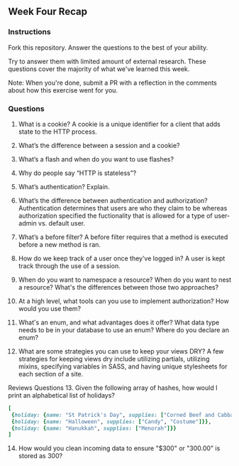 ## Week Four Recap

### Instructions
Fork this repository. Answer the questions to the best of your ability.

Try to answer them with limited amount of external research. These questions cover the majority of what we've learned this week.

Note: When you're done, submit a PR with a reflection in the comments about how this exercise went for you.

### Questions

1. What is a cookie?
A cookie is a unique identifier for a client that adds state to the HTTP process.

2. What’s the difference between a session and a cookie?

3. What’s a flash and when do you want to use flashes?

4. Why do people say “HTTP is stateless”?

5. What’s authentication? Explain.

6. What’s the difference between authentication and authorization?
Authentication determines that users are who they claim to be whereas authorization specified the fuctionality that is allowed for a type of user- admin vs. default user.

7. What’s a before filter?
A before filter requires that a method is executed before a new method is ran.

8. How do we keep track of a user once they’ve logged in?
A user is kept track through the use of a session.

9. When do you want to namespace a resource? When do you want to nest a resource? What's the differences between those two approaches?

10. At a high level, what tools can you use to implement authorization? How would you use them?

11. What's an enum, and what advantages does it offer? What data type needs to be in your database to use an enum? Where do you declare an enum?

12. What are some strategies you can use to keep your views DRY?
A few strategies for keeping views dry include utilizing partials, utilizing mixins, specifying variables in SASS, and having unique stylesheets for each section of a site. 

Reviews Questions 
13. Given the following array of hashes, how would I print an alphabetical list of holidays?
```ruby
[
 {holiday: {name: "St Patrick's Day", supplies: ["Corned Beef and Cabbage"]}},
 {holiday: {name: "Halloween", supplies: ["Candy", "Costume"]}},
 {holiday: {name: "Hanukkah", supplies: ["Menorah"]}}
]
```  
14. How would you clean incoming data to ensure "$300" or "300.00" is stored as 300? 
